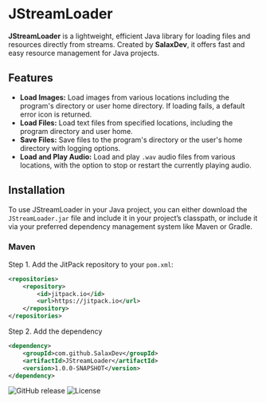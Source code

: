 # JStreamLoader 
**JStreamLoader** is a lightweight, efficient Java library for loading files and resources directly from streams. Created by **SalaxDev**, it offers fast and easy resource management for Java projects.

## Features

- **Load Images:** Load images from various locations including the program's directory or user home directory. If loading fails, a default error icon is returned.
- **Load Files:** Load text files from specified locations, including the program directory and user home.
- **Save Files:** Save files to the program's directory or the user's home directory with logging options.
- **Load and Play Audio:** Load and play `.wav` audio files from various locations, with the option to stop or restart the currently playing audio.

## Installation

To use JStreamLoader in your Java project, you can either download the `JStreamLoader.jar` file and include it in your project’s classpath, or include it via your preferred dependency management system like Maven or Gradle.

### Maven
Step 1. Add the JitPack repository to your `pom.xml`:

```xml
<repositories>
    <repository>
        <id>jitpack.io</id>
        <url>https://jitpack.io</url>
    </repository>
</repositories>
```
Step 2. Add the dependency
```xml
<dependency>
    <groupId>com.github.SalaxDev</groupId>
    <artifactId>JStreamLoader</artifactId>
    <version>1.0.0-SNAPSHOT</version>
</dependency>
```
![GitHub release](https://img.shields.io/github/v/release/SalaxDev/JStreamLoader?style=flat-square)
![License](https://img.shields.io/github/license/SalaxDev/JStreamLoader?style=flat-square)
